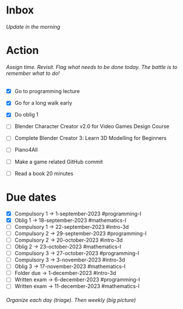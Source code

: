 # Inbox
###### Update in the morning

# Action
###### Assign time. Revisit. Flag what needs to be done today. The battle is to remember what to do!

* [x] Go to programming lecture
* [x] Go for a long walk early
* [x] Do oblig 1
* [ ] Blender Character Creator v2.0 for Video Games Design Course
* [ ] Complete Blender Creator 3: Learn 3D Modelling for Beginners
* [ ] Piano4All
* [ ] Make a game related GitHub commit
* [ ] Read a book 20 minutes


# Due dates

* [x] Compulsory 1 -> 1-september-2023  #programming-I 
* [x] Oblig 1      -> 18-september-2023 #mathematics-I
* [ ] Compulsory 1 -> 22-september-2023 #intro-3d
* [ ] Compulsory 2 -> 29-september-2023 #programming-I
* [ ] Compulsory 2 -> 20-october-2023   #intro-3d
* [ ] Oblig 2      -> 23-october-2023   #mathematics-I
* [ ] Compulsory 3 -> 27-october-2023   #programming-I
* [ ] Compulsory 3 -> 3-november-2023   #intro-3d
* [ ] Oblig 3      -> 17-november-2023  #mathematics-I
* [ ] Folder due   -> 1-december-2023   #intro-3d
* [ ] Written exam -> 6-december-2023   #programming-I
* [ ] Written exam -> 11-december-2023  #mathematics-I

###### Organize each day (triage). Then weekly (big picture)

